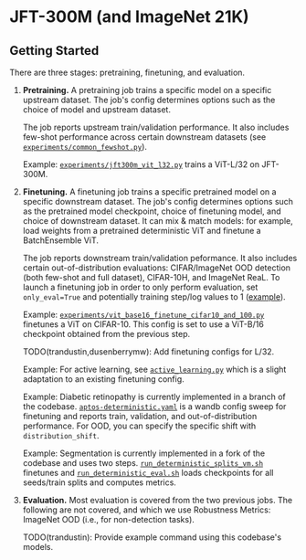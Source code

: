 # JFT-300M (and ImageNet 21K)

## Getting Started

There are three stages: pretraining, finetuning, and evaluation.

1. __Pretraining.__  A pretraining job trains a specific model on a specific
upstream dataset. The job's config determines options such as the choice of
model and upstream dataset.

    The job reports upstream train/validation performance. It also includes few-shot
    performance across certain downstream datasets (see
    [`experiments/common_fewshot.py`](experiments/common_fewshot.py)).

    Example:
    [`experiments/jft300m_vit_l32.py`](experiments/jft300m_vit_l32.py) trains a
    ViT-L/32 on JFT-300M.

2. __Finetuning.__ A finetuning job trains a specific pretrained model on a
specific downstream dataset. The job's config determines options such as the
pretrained model checkpoint, choice of finetuning model, and choice of
downstream dataset. It can mix & match models: for example, load weights from a
pretrained deterministic ViT and finetune a BatchEnsemble ViT.

    The job reports downstream train/validation peformance. It also includes
    certain out-of-distribution evaluations: CIFAR/ImageNet OOD detection (both
    few-shot and full dataset), CIFAR-10H, and ImageNet ReaL. To launch a
    finetuning job in order to only perform evaluation, set `only_eval=True` and
    potentially training step/log values to 1
    ([example](experiments/imagenet21k_vit_base16_eval_imagenet.py)).

    Example:
    [`experiments/vit_base16_finetune_cifar10_and_100.py`](experiments/vit_base16_finetune_cifar10_and_100.py)
    finetunes a ViT on CIFAR-10. This config is set
    to use a ViT-B/16 checkpoint obtained from the previous step.

    TODO(trandustin,dusenberrymw): Add finetuning configs for L/32.

    Example: For active learning, see [`active_learning.py`](active_learning.py)
    which is a slight adaptation to an existing finetuning config.

    Example: Diabetic retinopathy is currently implemented in a branch of the
    codebase.
    [`aptos-deterministic.yaml`](https://github.com/google/uncertainty-baselines/blob/drd-vit-i21k/baselines/diabetic_retinopathy_detection/experiments/vit16_finetune/aptos-deterministic.yaml)
    is a wandb config sweep for finetuning and reports train, validation, and
    out-of-distribution performance. For OOD, you can specify the specific shift
    with `distribution_shift`.

    Example: Segmentation is currently implemented in a fork of the codebase and
    uses two steps.
    [`run_deterministic_splits_vm.sh`](https://github.com/ekellbuch/uncertainty-baselines/blob/add_umetrics/experimental/cityscapes/run_deterministic_splits_vm.sh)
    finetunes and
    [`run_deterministic_eval.sh`](https://github.com/ekellbuch/uncertainty-baselines/blob/add_umetrics/experimental/cityscapes/run_deterministic_eval.sh)
    loads checkpoints for all seeds/train splits and computes metrics.

3. __Evaluation.__ Most evaluation is covered from the two previous jobs. The
following are not covered, and which we use Robustness Metrics: ImageNet OOD
(i.e., for non-detection tasks).

    TODO(trandustin): Provide example command using this codebase's models.
